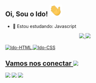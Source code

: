 ## Oi, Sou o Ido! <img src=https://raw.githubusercontent.com/ABSphreak/ABSphreak/master/gifs/Hi.gif width=40>
- 🌱 Estou estudando: Javascript
<div align="center">
  <a href="https://github.com/idomelo">
  <img height="160em" src="https://github-readme-stats.vercel.app/api?username=idomelo&show_icons=true&theme=merko&include_all_commits=true&count_private=true"/>
  <img height="160em" src="https://github-readme-stats.vercel.app/api/top-langs/?username=idomelo&layout=defalt&langs_count=7&theme=merko"/>
</div><br>
  
<div style="display: inline_block">
  <img align="center" alt="Ido-HTML" src="https://img.shields.io/badge/HTML5-E34F26?style=for-the-badge&logo=html5&logoColor=white">
  <img align="center" alt="Ido-CSS" src="https://img.shields.io/badge/CSS3-1572B6?style=for-the-badge&logo=css3&logoColor=white">

  ## Vamos nos conectar <img src=https://emojipedia-us.s3.dualstack.us-west-1.amazonaws.com/thumbs/160/apple/285/handshake_1f91d.png width=30>
</div>
  
<div>
  <a href = "https://wa.me/5588999581950"><img src="https://img.shields.io/badge/WhatsApp-25D366?style=for-the-badge&logo=whatsapp&logoColor=white" target="_blank"></a>
  <a href = "mailto:idomelo123@gmail.com"><img src="https://img.shields.io/badge/Gmail-D14836?style=for-the-badge&logo=gmail&logoColor=white" target="_blank"></a>
  <a href="https://www.linkedin.com/in/idomelo" target="_blank"><img src="https://img.shields.io/badge/LinkedIn-0077B5?style=for-the-badge&logo=linkedin&logoColor=white" target="_blank"></a> 
 
<!--   ![Snake animation](https://github.com/idomelo/idomelo/blob/output/github-contribution-grid-snake.svg) -->
    
</div>

  
